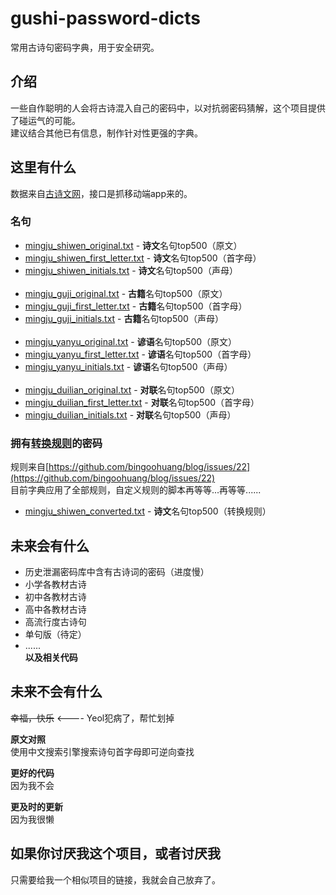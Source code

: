 # gushi-password-dicts
常用古诗句密码字典，用于安全研究。

## 介绍
一些自作聪明的人会将古诗混入自己的密码中，以对抗弱密码猜解，这个项目提供了碰运气的可能。  
建议结合其他已有信息，制作针对性更强的字典。  

## 这里有什么
数据来自[古诗文网](https://www.gushiwen.cn)，接口是抓移动端app来的。

### 名句
* [mingju_shiwen_original.txt](mingju/shiwen/mingju_shiwen_original.txt) - **诗文**名句top500（原文）
* [mingju_shiwen_first_letter.txt](mingju/shiwen/mingju_shiwen_first_letter.txt) - **诗文**名句top500（首字母）
* [mingju_shiwen_initials.txt](mingju/shiwen/mingju_shiwen_initials.txt) - **诗文**名句top500（声母）
<br></br>
* [mingju_guji_original.txt](mingju/guji/mingju_guji_original.txt) - **古籍**名句top500（原文）
* [mingju_guji_first_letter.txt](mingju/guji/mingju_guji_first_letter.txt) - **古籍**名句top500（首字母）
* [mingju_guji_initials.txt](mingju/guji/mingju_guji_initials.txt) - **古籍**名句top500（声母）
<br></br>
* [mingju_yanyu_original.txt](mingju/yanyu/mingju_yanyu_original.txt) - **谚语**名句top500（原文）
* [mingju_yanyu_first_letter.txt](mingju/yanyu/mingju_yanyu_first_letter.txt) - **谚语**名句top500（首字母）
* [mingju_yanyu_initials.txt](mingju/yanyu/mingju_yanyu_initials.txt) - **谚语**名句top500（声母）
<br></br>
* [mingju_duilian_original.txt](mingju/duilian/mingju_duilian_original.txt) - **对联**名句top500（原文）
* [mingju_duilian_first_letter.txt](mingju/duilian/mingju_duilian_first_letter.txt) - **对联**名句top500（首字母）
* [mingju_duilian_initials.txt](mingju/duilian/mingju_duilian_initials.txt) - **对联**名句top500（声母）

### 拥有[转换规则](https://github.com/bingoohuang/blog/issues/22 )的密码
规则来自[https://github.com/bingoohuang/blog/issues/22](https://github.com/bingoohuang/blog/issues/22)  
目前字典应用了全部规则，自定义规则的脚本再等等...再等等......
* [mingju_shiwen_converted.txt](converted/mingju_shiwen_converted.txt) - **诗文**名句top500（转换规则）

## 未来会有什么
* 历史泄漏密码库中含有古诗词的密码（进度慢）
* 小学各教材古诗
* 初中各教材古诗
* 高中各教材古诗
* 高流行度古诗句
* 单句版（待定）
* ......  
**以及相关代码**

## 未来不会有什么 
~~幸福，快乐~~ <---- Yeol犯病了，帮忙划掉  

**原文对照**  
使用中文搜索引擎搜索诗句首字母即可逆向查找  

**更好的代码**  
因为我不会  

**更及时的更新**  
因为我很懒

## 如果你讨厌我这个项目，或者讨厌我  
只需要给我一个相似项目的链接，我就会自己放弃了。